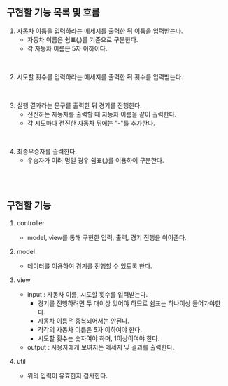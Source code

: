## 구현할 기능 목록 및 흐름
1. 자동차 이름을 입력하라는 메세지를 출력한 뒤 이름을 입력받는다.
    - 자동차 이름은 쉼표(,)를 기준으로 구분한다.
    - 각 자동차 이름은 5자 이하이다.

<br/>

2. 시도할 횟수를 입력하라는 메세지를 출력한 뒤 횟수를 입력받는다.

<br/>

3. 실행 결과라는 문구를 출력한 뒤 경기를 진행한다.
    - 전진하는 자동차를 출력할 때 자동차 이름을 같이 출력한다.
    - 각 시도마다 전진한 자동차 뒤에는 "-"를 추가한다.

<br/>

4. 최종우승자를 출력한다.
    - 우승자가 여려 명일 경우 쉼표(,)를 이용하여 구분한다.

<br/>
<br/>

## 구현할 기능
1. controller
    - model, view를 통해 구현한 입력, 출력, 경기 진행을 이어준다.

2. model
    - 데이터를 이용하여 경기를 진행할 수 있도록 한다.

3. view
   * input : 자동차 이름, 시도할 횟수를 입력받는다.
        - 경기를 진행하려면 두 대이상 있어야 하므로 쉼표는 하나이상 들어가야한다.
        - 자동차 이름은 중복되어서는 안된다.
        - 각각의 자동차 이름은 5자 이하여야 한다.
        - 시도할 횟수는 숫자여야 하며, 1이상이여야 한다.
   * output : 사용자에게 보여지는 메세지 및 결과를 출력한다.

4. util
    - 위의 입력이 유효한지 검사한다.
